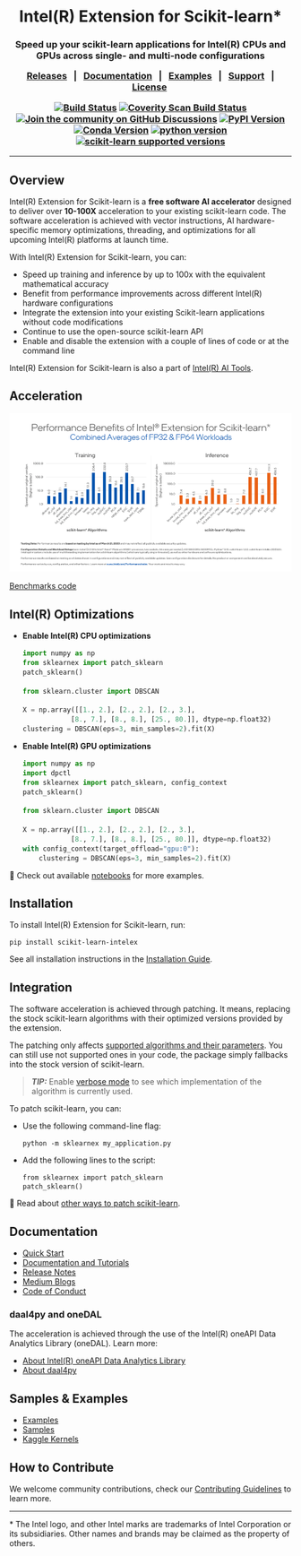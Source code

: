 <div align="center">


# Intel(R) Extension for Scikit-learn* 

<h3> Speed up your scikit-learn applications for Intel(R) CPUs and GPUs across single- and multi-node configurations

[Releases](https://github.com/intel/scikit-learn-intelex/releases)&nbsp;&nbsp;&nbsp;|&nbsp;&nbsp;&nbsp;[Documentation](https://uxlfoundation.github.io/scikit-learn-intelex/)&nbsp;&nbsp;&nbsp;|&nbsp;&nbsp;&nbsp;[Examples](https://github.com/intel/scikit-learn-intelex/tree/master/examples/notebooks)&nbsp;&nbsp;&nbsp;|&nbsp;&nbsp;&nbsp;[Support]()&nbsp;&nbsp;&nbsp;|&nbsp;&nbsp;[License](https://github.com/intel/scikit-learn-intelex/blob/master/LICENSE)&nbsp;&nbsp;&nbsp;


[![Build Status](https://dev.azure.com/daal/daal4py/_apis/build/status/CI?branchName=main)](https://dev.azure.com/daal/daal4py/_build/latest?definitionId=9&branchName=main)
[![Coverity Scan Build Status](https://scan.coverity.com/projects/21716/badge.svg)](https://scan.coverity.com/projects/daal4py)
[![Join the community on GitHub Discussions](https://badgen.net/badge/join%20the%20discussion/on%20github/black?icon=github)](https://github.com/intel/scikit-learn-intelex/discussions)
[![PyPI Version](https://img.shields.io/pypi/v/scikit-learn-intelex)](https://pypi.org/project/scikit-learn-intelex/)
[![Conda Version](https://img.shields.io/conda/vn/conda-forge/scikit-learn-intelex)](https://anaconda.org/conda-forge/scikit-learn-intelex)
[![python version](https://img.shields.io/badge/python-3.9%20%7C%203.10%20%7C%203.11%20%7C%203.12-blue)](https://img.shields.io/badge/python-3.9%20%7C%203.10%20%7C%203.11%20%7C%203.12-blue)
[![scikit-learn supported versions](https://img.shields.io/badge/sklearn-1.0%20%7C%201.2%20%7C%201.3%20%7C%201.4%20%7C%201.5-blue)](https://img.shields.io/badge/sklearn-1.0%20%7C%201.2%20%7C%201.3%20%7C%201.4%20%7C%201.5-blue)

---
</h3>

<div align="left">

## Overview

Intel(R) Extension for Scikit-learn is a **free software AI accelerator** designed to deliver over **10-100X** acceleration to your existing scikit-learn code.
The software acceleration is achieved with vector instructions, AI hardware-specific memory optimizations, threading, and optimizations for all upcoming Intel(R) platforms at launch time.


With Intel(R) Extension for Scikit-learn, you can:

* Speed up training and inference by up to 100x with the equivalent mathematical accuracy
* Benefit from performance improvements across different Intel(R) hardware configurations
* Integrate the extension into your existing Scikit-learn applications without code modifications
* Continue to use the open-source scikit-learn API
* Enable and disable the extension with a couple of lines of code or at the command line

Intel(R) Extension for Scikit-learn is also a part of [Intel(R) AI Tools](https://www.intel.com/content/www/us/en/developer/tools/oneapi/ai-analytics-toolkit.html). 

## Acceleration

![](https://raw.githubusercontent.com/intel/scikit-learn-intelex/master/doc/sources/_static/scikit-learn-acceleration.PNG)

[Benchmarks code](https://github.com/IntelPython/scikit-learn_bench)

## Intel(R) Optimizations

- **Enable Intel(R) CPU optimizations**

    ```py
    import numpy as np
    from sklearnex import patch_sklearn
    patch_sklearn()

    from sklearn.cluster import DBSCAN

    X = np.array([[1., 2.], [2., 2.], [2., 3.],
                [8., 7.], [8., 8.], [25., 80.]], dtype=np.float32)
    clustering = DBSCAN(eps=3, min_samples=2).fit(X)
    ```

- **Enable Intel(R) GPU optimizations**

    ```py
    import numpy as np
    import dpctl
    from sklearnex import patch_sklearn, config_context
    patch_sklearn()

    from sklearn.cluster import DBSCAN

    X = np.array([[1., 2.], [2., 2.], [2., 3.],
                [8., 7.], [8., 8.], [25., 80.]], dtype=np.float32)
    with config_context(target_offload="gpu:0"):
        clustering = DBSCAN(eps=3, min_samples=2).fit(X)
    ```
:eyes: Check out available [notebooks](https://github.com/intel/scikit-learn-intelex/tree/master/examples/notebooks) for more examples.

## Installation

To install Intel(R) Extension for Scikit-learn, run:

```
pip install scikit-learn-intelex
```

See all installation instructions in the [Installation Guide](https://uxlfoundation.github.io/scikit-learn-intelex/latest/installation.html).

## Integration

The software acceleration is achieved through patching. It means, replacing the stock scikit-learn algorithms with their optimized versions provided by the extension.

The patching only affects [supported algorithms and their parameters](https://uxlfoundation.github.io/scikit-learn-intelex/latest/algorithms.html).
You can still use not supported ones in your code, the package simply fallbacks into the stock version of scikit-learn. 

> **_TIP:_** Enable [verbose mode](https://uxlfoundation.github.io/scikit-learn-intelex/latest/verbose.html) to see which implementation of the algorithm is currently used.

To patch scikit-learn, you can:
* Use the following command-line flag:
  ```
  python -m sklearnex my_application.py
  ```
* Add the following lines to the script:
  ```
  from sklearnex import patch_sklearn
  patch_sklearn()
  ```

:eyes: Read about [other ways to patch scikit-learn](https://uxlfoundation.github.io/scikit-learn-intelex/index.html#usage). 

## Documentation

* [Quick Start](https://uxlfoundation.github.io/scikit-learn-intelex/latest/quick-start.html)
* [Documentation and Tutorials](https://uxlfoundation.github.io/scikit-learn-intelex/latest/index.html)
* [Release Notes](https://github.com/intel/scikit-learn-intelex/releases)
* [Medium Blogs](https://uxlfoundation.github.io/scikit-learn-intelex/latest/blogs.html)
* [Code of Conduct](https://github.com/intel/scikit-learn-intelex/blob/master/CODE_OF_CONDUCT.md)

### daal4py and oneDAL

The acceleration is achieved through the use of the Intel(R) oneAPI Data Analytics Library (oneDAL). Learn more:
- [About Intel(R) oneAPI Data Analytics Library](https://github.com/oneapi-src/oneDAL)
- [About daal4py](https://github.com/intel/scikit-learn-intelex/tree/main/daal4py)

## Samples & Examples

* [Examples](https://github.com/intel/scikit-learn-intelex/tree/master/examples/notebooks)
* [Samples](https://uxlfoundation.github.io/scikit-learn-intelex/latest/samples.html)
* [Kaggle Kernels](https://uxlfoundation.github.io/scikit-learn-intelex/latest/kaggle.html)


## How to Contribute

We welcome community contributions, check our [Contributing Guidelines](https://github.com/intel/scikit-learn-intelex/blob/master/CONTRIBUTING.md) to learn more.

------------------------------------------------------------------------
\* The Intel logo, and other Intel marks are trademarks of Intel Corporation or its subsidiaries. Other names and brands may be claimed as the property of others. 

